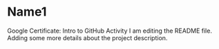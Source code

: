 # Name1
Google Certificate: Intro to GitHub Activity
I am editing the README file. Adding some more details about the project description.

